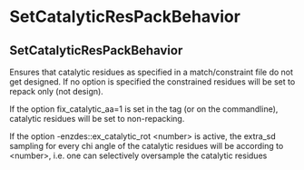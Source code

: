 # SetCatalyticResPackBehavior
## SetCatalyticResPackBehavior

Ensures that catalytic residues as specified in a match/constraint file do not get designed. If no option is specified the constrained residues will be set to repack only (not design).

If the option fix\_catalytic\_aa=1 is set in the tag (or on the commandline), catalytic residues will be set to non-repacking.

If the option -enzdes::ex\_catalytic\_rot \<number\> is active, the extra\_sd sampling for every chi angle of the catalytic residues will be according to \<number\>, i.e. one can selectively oversample the catalytic residues

